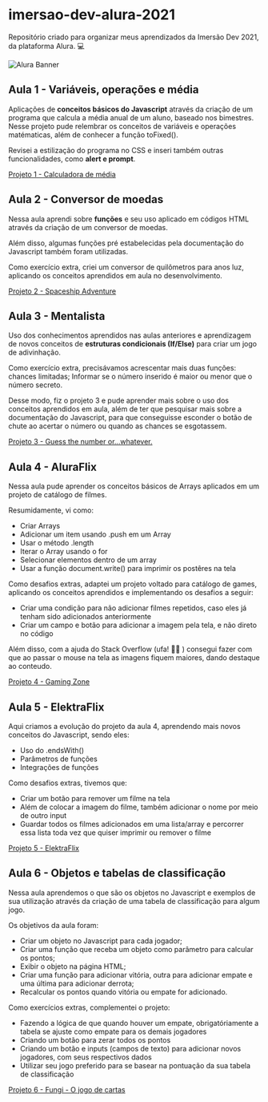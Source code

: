 # imersao-dev-alura-2021
Repositório criado para organizar meus aprendizados da Imersão Dev 2021, da plataforma Alura. :computer:

![Alura Banner](https://imersao.dev/assets/img/imersoes/dev-2021/og-imersao-dev.1616501197.jpg)


## Aula 1 - Variáveis, operações e média

Aplicações de **conceitos básicos do Javascript** através da criação de um programa que calcula a média anual de um aluno, baseado nos bimestres. Nesse projeto pude relembrar os conceitos de variáveis e operações matématicas, além de conhecer a função toFixed(). 

Revisei a estilização do programa no CSS e inseri também outras funcionalidades, como **alert e prompt**.  

[Projeto 1 - Calculadora de média](https://codepen.io/raynebatista/pen/vYZpvbW)

## Aula 2 - Conversor de moedas

Nessa aula aprendi sobre **funções** e seu uso aplicado em códigos HTML através da criação de um conversor de moedas. 

Além disso, algumas funções pré estabelecidas pela documentação do Javascript também foram utilizadas. 

Como exercício extra, criei um conversor de quilômetros para anos luz, aplicando os conceitos aprendidos em aula no desenvolvimento. 

[Projeto 2 - Spaceship Adventure](https://codepen.io/raynebatista/pen/wveXmOV)

## Aula 3 - Mentalista

Uso dos conhecimentos aprendidos nas aulas anteriores e aprendizagem de novos conceitos de **estruturas condicionais (If/Else)** para criar um jogo de adivinhação. 

Como exercício extra, precisávamos acrescentar mais duas funções: chances limitadas; Informar se o número inserido é maior ou menor que o número secreto.  

Desse modo, fiz o projeto 3 e pude aprender mais sobre o uso dos conceitos aprendidos em aula, além de ter que pesquisar mais sobre a documentação do Javascript, para que conseguisse esconder o botão de chute ao acertar o número ou quando as chances se esgotassem. 

[Projeto 3 - Guess the number or...whatever.](https://codepen.io/raynebatista/pen/QWgBNJB)

## Aula 4 - AluraFlix

Nessa aula pude aprender os conceitos básicos de Arrays aplicados em um projeto de catálogo de filmes. 

Resumidamente, vi como: 

  - Criar Arrays
  - Adicionar um item usando .push em um Array
  - Usar o método .length
  - Iterar o Array usando o for
  - Selecionar elementos dentro de um array
  - Usar a função document.write() para imprimir os postêres na tela

Como desafios extras, adaptei um projeto voltado para catálogo de games, aplicando os conceitos aprendidos e implementando os desafios a seguir: 

- Criar uma condição para não adicionar filmes repetidos, caso eles já tenham sido adicionados anteriormente
- Criar um campo e botão para adicionar a imagem pela tela, e não direto no código

Além disso, com a ajuda do Stack Overflow (ufa! 😮‍💨 ) consegui fazer com que ao passar o mouse na tela as imagens fiquem maiores, dando destaque ao conteudo. 

[Projeto 4 - Gaming Zone](https://codepen.io/raynebatista/pen/XWgBqXR)

## Aula 5 - ElektraFlix

Aqui criamos a evolução do projeto da aula 4, aprendendo mais novos conceitos do Javascript, sendo eles: 

- Uso do .endsWith()
- Parâmetros de funções
- Integrações de funções

Como desafios extras, tivemos que:

- Criar um botão para remover um filme na tela
- Além de colocar a imagem do filme, também adicionar o nome por meio de outro input
- Guardar todos os filmes adicionados em uma lista/array e percorrer essa lista toda vez que quiser imprimir ou remover o filme

[Projeto 5 - ElektraFlix](https://codepen.io/raynebatista/pen/bGRxdxo)

## Aula 6 - Objetos e tabelas de classificação

Nessa aula aprendemos o que são os objetos no Javascript e exemplos de sua utilização através da criação de uma tabela de classificação para algum jogo. 

Os objetivos da aula foram: 

- Criar um objeto no Javascript para cada jogador;
- Criar uma função que receba um objeto como parâmetro para calcular os pontos;
- Exibir o objeto na página HTML;
- Criar uma função para adicionar vitória, outra para adicionar empate e uma última para adicionar derrota;
- Recalcular os pontos quando vitória ou empate for adicionado.

Como exercícios extras, complementei o projeto:

- Fazendo a lógica de que quando houver um empate, obrigatóriamente a tabela se ajuste como empate para os demais jogadores
- Criando um botão para zerar todos os pontos
- Criando um botão e inputs (campos de texto) para adicionar novos jogadores, com seus respectivos dados
- Utilizar seu jogo preferido para se basear na pontuação da sua tabela de classificação

[Projeto 6 - Fungi - O jogo de cartas](https://codepen.io/raynebatista/pen/KKqxZWp)

